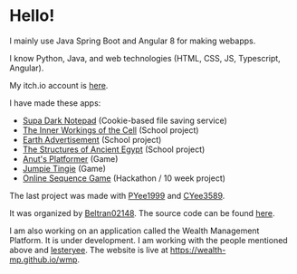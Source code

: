 
# Hello!

I mainly use Java Spring Boot and Angular 8 for making webapps.

I know Python, Java, and web technologies (HTML, CSS, JS, Typescript, Angular).

My itch.io account is [here](https://itch.io/profile/anut).

I have made these apps:
- [Supa Dark Notepad](https://supa-dark-notepad.stackblitz.io/) (Cookie-based file saving service)
- [The Inner Workings of the Cell](https://anut-py.github.io/cells/) (School project)
- [Earth Advertisement](https://anut-py.github.io/earth-advertisement/home) (School project)
- [The Structures of Ancient Egypt](https://anut-py.github.io/egypt-project/home) (School project)
- [Anut's Platformer](https://anut.itch.io/anuts-platformer) (Game)
- [Jumpie Tingie](https://anut.itch.io/jumpie-tingie) (Game)
- [Online Sequence Game](https://sequence-hackathon.herokuapp.com) (Hackathon / 10 week project)

The last project was made with [PYee1999](https://github.com/PYee1999) and [CYee3589](https://github.com/CYee3589).

It was organized by [Beltran02148](https://github.com/Beltran02148). The source code can be found [here](https://github.com/PYee1999/sequence-hackathon).

I am also working on an application called the Wealth Management Platform. It is under development. I am working with the people mentioned above
and [lesteryee](https://github.com/lesteryee). The website is live at https://wealth-mp.github.io/wmp.
